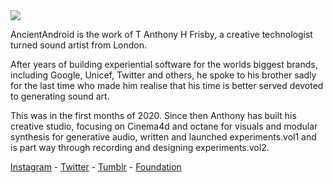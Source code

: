 <img src="profile_pic.png" />
<p>AncientAndroid is the work of T Anthony H Frisby, a creative technologist turned sound artist from London.</p>
<p>After years of building experiential software for the worlds biggest brands, including Google, Unicef, Twitter and others, he spoke to his brother sadly for the last time who made him realise that his time is better served devoted to generating sound art.</p>
<p>This was in the first months of 2020. Since then Anthony has built his creative studio, focusing on Cinema4d and octane for visuals and modular synthesis for generative audio, written and launched experiments.vol1 and is part way through recording and designing experiments.vol2.</p>

<p><a href="https://www.instagram.com/ancientandroid_">Instagram</a> -
<a href="https://twitter.com/AncientAndroid">Twitter</a> -
<a href="https://ancientandroidmusic.tumblr.com/">Tumblr</a> -
<a href="https://foundation.app/ancientandroid">Foundation</a>
<!--<a href=""></a>--></p>
